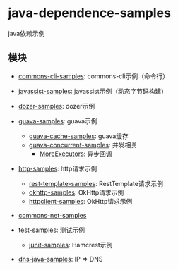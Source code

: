 # java-dependence-samples

java依赖示例

## 模块

- [commons-cli-samples](./commons-cli-samples): commons-cli示例（命令行）
- [javassist-samples](./javassist-samples): javassist示例（动态字节码构建）
- [dozer-samples](./dozer-samples): dozer示例
- [guava-samples](./guava-samples): guava示例
   - [guava-cache-samples](./guava-samples/guava-cache-samples): guava缓存
   - [guava-concurrent-samples](./guava-samples/guava-concurrent-samples): 并发相关
     - [MoreExecutors](): 异步回调
- [http-samples](./http-samples): http请求示例
  - [rest-template-samples](./http-samples/rest-template-samples): RestTemplate请求示例
  - [okhttp-samples](./http-samples/okhttp-samples): OkHttp请求示例
  - [httpclient-samples](./http-samples/okhttp-samples): OkHttp请求示例
- [commons-net-samples](./commons-net-samples)
- [test-samples](./test-samples): 测试示例
  - [junit-samples](./test-samples/junit-samples): Hamcrest示例

- [dns-java-samples](./dns-java-samples): IP => DNS
